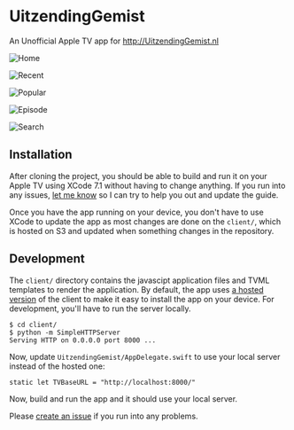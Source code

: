 # UitzendingGemist

An Unofficial Apple TV app for http://UitzendingGemist.nl

![Home](https://raw.githubusercontent.com/jeffkreeftmeijer/UitzendingGemist/master/Screenshots/home.png)

![Recent](https://raw.githubusercontent.com/jeffkreeftmeijer/UitzendingGemist/master/Screenshots/recent.png)

![Popular](https://raw.githubusercontent.com/jeffkreeftmeijer/UitzendingGemist/master/Screenshots/popular.png)

![Episode](https://raw.githubusercontent.com/jeffkreeftmeijer/UitzendingGemist/master/Screenshots/episode.png)

![Search](https://raw.githubusercontent.com/jeffkreeftmeijer/UitzendingGemist/master/Screenshots/search.png)

## Installation

After cloning the project, you should be able to build and run it on your Apple TV using XCode 7.1 without having to change anything. If you run into any issues, [let me know](https://github.com/jeffkreeftmeijer/UitzendingGemist/issues/new) so I can try to help you out and update the guide.

Once you have the app running on your device, you don't have to use XCode to update the app as most changes are done on the `client/`, which is hosted on S3 and updated when something changes in the repository.

## Development

The `client/` directory contains the javascipt application files and TVML templates to render the application. By default, the app uses [a hosted version](http://atvnpo.s3-website-us-east-1.amazonaws.com) of the client to make it easy to install the app on your device. For development, you'll have to run the server locally.

    $ cd client/
    $ python -m SimpleHTTPServer
    Serving HTTP on 0.0.0.0 port 8000 ...
    
Now, update `UitzendingGemist/AppDelegate.swift` to use your local server instead of the hosted one:

    static let TVBaseURL = "http://localhost:8000/"
    
Now, build and run the app and it should use your local server.
    
Please [create an issue](https://github.com/jeffkreeftmeijer/UitzendingGemist/issues/new) if you run into any problems.
